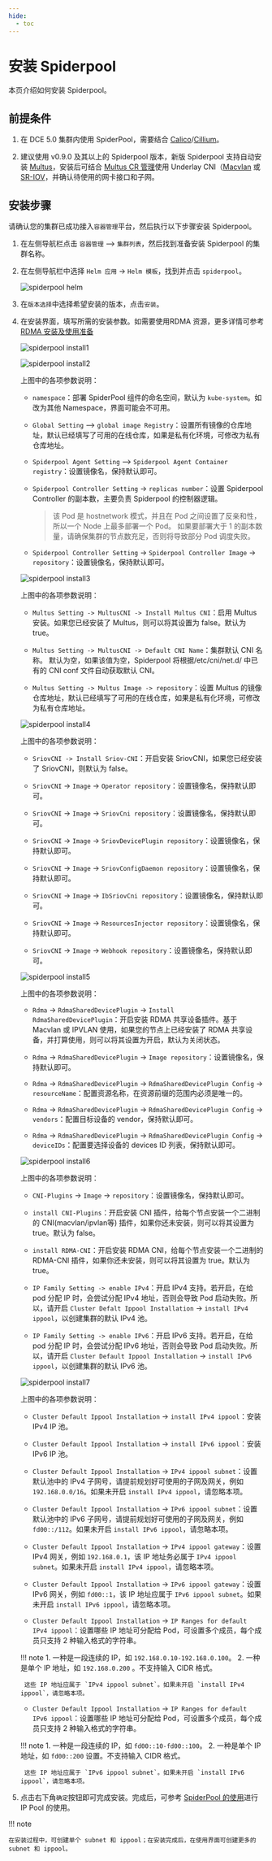 ```yaml
---
hide:
  - toc
---
```


# 安装 Spiderpool

本页介绍如何安装 Spiderpool。

## 前提条件

1. 在 DCE 5.0 集群内使用 SpiderPool，需要结合 [Calico](../calico/index.md)/[Cillium](../cilium/index.md)。

1. 建议使用 v0.9.0 及其以上的 Spiderpool 版本，新版 Spiderpool 支持自动安装 [Multus](../multus-underlay/install.md)，安装后可结合 [Multus CR 管理](../../../network/config/multus-cr.md)使用 Underlay CNI（[Macvlan](../multus-underlay/macvlan.md) 或 [SR-IOV](../multus-underlay/sriov.md)，并确认待使用的网卡接口和子网。

## 安装步骤

请确认您的集群已成功接入`容器管理`平台，然后执行以下步骤安装 Spiderpool。

1. 在左侧导航栏点击 `容器管理` —> `集群列表`，然后找到准备安装 Spiderpool 的集群名称。

1. 在左侧导航栏中选择 `Helm 应用` -> `Helm 模板`，找到并点击 `spiderpool`。

    ![spiderpool helm](https://docs.daocloud.io/daocloud-docs-images/docs/zh/docs/network/images/spiderpool-helm.png)

1. 在`版本选择`中选择希望安装的版本，点击`安装`。

1. 在安装界面，填写所需的安装参数。如需要使用RDMA 资源，更多详情可参考 [RDMA 安装及使用准备](rdmapara.md)

    ![spiderpool install1](../../../images/spiderpool-install1.png)

    ![spiderpool install2](../../../images/spiderpool-install2.png)

    上图中的各项参数说明：

    - `namespace`：部署 SpiderPool 组件的命名空间，默认为 `kube-system`。如改为其他 Namespace，界面可能会不可用。

    - `Global Setting` —> `global image Registry`：设置所有镜像的仓库地址，默认已经填写了可用的在线仓库，如果是私有化环境，可修改为私有仓库地址。

    - `Spiderpool Agent Setting` —> `Spiderpool Agent Container registry`：设置镜像名，保持默认即可。

    - `Spiderpool Controller Setting` -> `replicas number`：设置 Spiderpool Controller 的副本数，主要负责 Spiderpool 的控制器逻辑。

        > 该 Pod 是 hostnetwork 模式，并且在 Pod 之间设置了反亲和性，所以一个 Node 上最多部署一个 Pod。
        如果要部署大于 1 的副本数量，请确保集群的节点数充足，否则将导致部分 Pod 调度失败。

    - `Spiderpool Controller Setting` -> `Spiderpool Controller Image` -> `repository`：设置镜像名，保持默认即可。

    ![spiderpool install3](../../../images/spiderpool-install3.png)

    上图中的各项参数说明：

    - `Multus Setting -> MultusCNI -> Install Multus CNI`：启用 Multus 安装。如果您已经安装了 Multus，则可以将其设置为 false。默认为 true。

    - `Multus Setting -> MultusCNI -> Default CNI Name`：集群默认 CNI 名称。 默认为空，如果该值为空，Spiderpool 将根据/etc/cni/net.d/ 中已有的 CNI conf 文件自动获取默认 CNI。

    - `Multus Setting -> Multus Image -> repository`：设置 Multus 的镜像仓库地址，默认已经填写了可用的在线仓库，如果是私有化环境，可修改为私有仓库地址。
  
    ![spiderpool install4](../../../images/spiderpool-install4.png)

    上图中的各项参数说明：

    - `SriovCNI -> Install Sriov-CNI`：开启安装 SriovCNI，如果您已经安装了 SriovCNI，则默认为 false。

    - `SriovCNI` -> `Image` -> `Operator repository`：设置镜像名，保持默认即可。

    - `SriovCNI` -> `Image` -> `SriovCni repository`：设置镜像名，保持默认即可。

    - `SriovCNI` -> `Image` -> `SriovDevicePlugin repository`：设置镜像名，保持默认即可。

    - `SriovCNI` -> `Image` -> `SriovConfigDaemon repository`：设置镜像名，保持默认即可。

    - `SriovCNI` -> `Image` -> `IbSriovCni repository`：设置镜像名，保持默认即可。

    - `SriovCNI` -> `Image` -> `ResourcesInjector repository`：设置镜像名，保持默认即可。

    - `SriovCNI` -> `Image` -> `Webhook repository`：设置镜像名，保持默认即可。

   ![spiderpool install5](../../../images/spiderpool-install5.png)

    上图中的各项参数说明：

    - `Rdma` -> `RdmaSharedDevicePlugin` -> `Install RdmaSharedDevicePlugin`：开启安装 RDMA 共享设备插件。基于 Macvlan 或 IPVLAN 使用，如果您的节点上已经安装了 RDMA 共享设备，并打算使用，则可以将其设置为开启，默认为关闭状态。

    - `Rdma` -> `RdmaSharedDevicePlugin` -> `Image repository`：设置镜像名，保持默认即可。

    - `Rdma` -> `RdmaSharedDevicePlugin` -> `RdmaSharedDevicePlugin Config` -> `resourceName`：配置资源名称，在资源前缀的范围内必须是唯一的。

    - `Rdma` -> `RdmaSharedDevicePlugin` -> `RdmaSharedDevicePlugin Config` -> `vendors`：配置目标设备的 vendor，保持默认即可。

    - `Rdma` -> `RdmaSharedDevicePlugin` -> `RdmaSharedDevicePlugin Config` -> `deviceIDs`：配置要选择设备的 devices ID 列表，保持默认即可。
  
   ![spiderpool install6](../../../images/spiderpool-install6.png)

    上图中的各项参数说明：

   - `CNI-Plugins` -> `Image` -> `repository`：设置镜像名，保持默认即可。

   - `install CNI-Plugins`：开启安装 CNI 插件，给每个节点安装一个二进制的 CNI(macvlan/ipvlan等) 插件，如果你还未安装，则可以将其设置为 true。默认为 false。

   - `install RDMA-CNI`：开启安装 RDMA CNI，给每个节点安装一个二进制的 RDMA-CNI 插件，如果你还未安装，则可以将其设置为 true。默认为 true。

   - `IP Family Setting -> enable IPv4`：开启 IPv4 支持。若开启，在给 pod 分配 IP 时，会尝试分配 IPv4 地址，否则会导致 Pod 启动失败。所以，请开启 `Cluster Defalt Ippool Installation` -> `install IPv4 ippool`，以创建集群的默认 IPv4 池。

   - `IP Family Setting -> enable IPv6`：开启 IPv6 支持。若开启，在给 pod 分配 IP 时，会尝试分配 IPv6 地址，否则会导致 Pod 启动失败。所以，请开启 `Cluster Default Ippool Installation` -> `install IPv6 ippool`，以创建集群的默认 IPv6 池。

   ![spiderpool install7](../../../images/spiderpool-install7.png)

    上图中的各项参数说明：

   - `Cluster Default Ippool Installation` -> `install IPv4 ippool`：安装 IPv4 IP 池。

   - `Cluster Default Ippool Installation` -> `install IPv6 ippool`：安装 IPv6 IP 池。

   - `Cluster Default Ippool Installation` -> `IPv4 ippool subnet`：设置默认池中的 IPv4 子网号，请提前规划好可使用的子网及网关，例如 `192.168.0.0/16`。如果未开启 `install IPv4 ippool`，请忽略本项。

   - `Cluster Default Ippool Installation` -> `IPv6 ippool subnet`：设置默认池中的 IPv6 子网号，请提前规划好可使用的子网及网关，例如 `fd00::/112`。如果未开启 `install IPv6 ippool`，请忽略本项。

   - `Cluster Default Ippool Installation` -> `IPv4 ippool gateway`：设置 IPv4 网关，例如 `192.168.0.1`，该 IP 地址务必属于 `IPv4 ippool subnet`。如果未开启 `install IPv4 ippool`，请忽略本项。

   - `Cluster Default Ippool Installation` -> `IPv6 ippool gateway`：设置 IPv6 网关，例如 `fd00::1`，该 IP 地址应属于 `IPv6 ippool subnet`。如果未开启 `install IPv6 ippool`，请忽略本项。

   - `Cluster Default Ippool Installation` -> `IP Ranges for default IPv4 ippool`：设置哪些 IP 地址可分配给 Pod，可设置多个成员，每个成员只支持 2 种输入格式的字符串。
    
    !!! note
        1. 一种是一段连续的 IP，如 `192.168.0.10-192.168.0.100`。
        2. 一种是单个 IP 地址，如 `192.168.0.200` 。不支持输入 CIDR 格式。

        这些 IP 地址应属于 `IPv4 ippool subnet`。如果未开启 `install IPv4 ippool`，请忽略本项。

   - `Cluster Default Ippool Installation` -> `IP Ranges for default IPv6 ippool`：设置哪些 IP 地址可分配给 Pod，可设置多个成员，每个成员只支持 2 种输入格式的字符串。
  
    !!! note
        1. 一种是一段连续的 IP，如 `fd00::10-fd00::100`。
        2. 一种是单个 IP 地址，如 `fd00::200` 设置。不支持输入 CIDR 格式。

        这些 IP 地址应属于 `IPv6 ippool subnet`。如果未开启 `install IPv6 ippool`，请忽略本项。

2. 点击右下角`确定`按钮即可完成安装。完成后，可参考 [SpiderPool 的使用](./usage.md)进行 IP Pool 的使用。

!!! note

    在安装过程中，可创建单个 subnet 和 ippool；在安装完成后，在使用界面可创建更多的 subnet 和 ippool。
